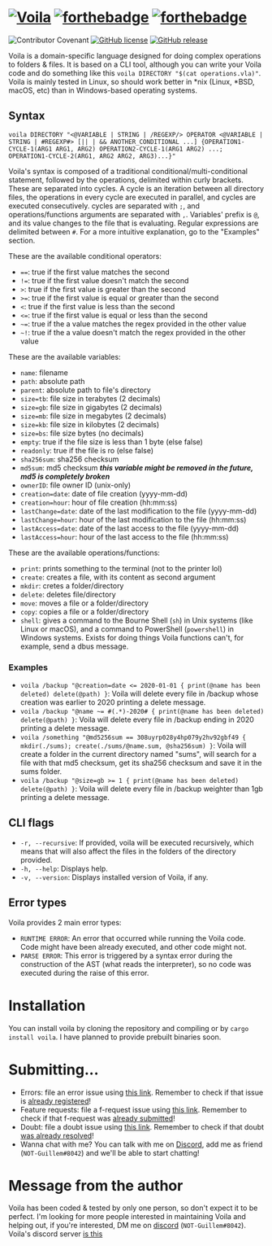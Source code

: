 # [![Voila](https://i.ibb.co/R2T5Tvb/voila.png)](https://shields.io/)   [![forthebadge](https://forthebadge.com/images/badges/made-with-rust.svg)](https://forthebadge.com)   [![forthebadge](https://forthebadge.com/images/badges/built-with-love.svg)](https://forthebadge.com)
![Contributor Covenant](https://img.shields.io/badge/Contributor%20Covenant-2.0-4baaaa.svg)   [![GitHub license](https://img.shields.io/github/license/Alonely0/voila.svg)](https://github.com/Alonely0/voila/blob/master/LICENSE)   [![GitHub release](https://img.shields.io/github/release/Alonely0/voila.svg)](https://GitHub.com/Naereen/StrapDown.js/releases/)


Voila is a domain-specific language designed for doing complex operations to folders & files. It is based on a CLI tool, although you can write your Voila code and do something like this `voila DIRECTORY "$(cat operations.vla)"`. Voila is mainly tested in Linux, so should work better in *nix (Linux, *BSD, macOS, etc) than in Windows-based operating systems.


## Syntax
`voila DIRECTORY "<@VARIABLE | STRING | /REGEXP/> OPERATOR <@VARIABLE | STRING | #REGEXP#> [|| | && ANOTHER_CONDITIONAL ...] {OPERATION1-CYCLE-1(ARG1 ARG1, ARG2) OPERATION2-CYCLE-1(ARG1 ARG2) ...; OPERATION1-CYCLE-2(ARG1, ARG2 ARG2, ARG3)...}"`

Voila's syntax is composed of a traditional conditional/multi-conditional statement, followed by the operations, delimited within curly brackets. These are separated into cycles. A cycle is an iteration between all directory files, the operations in every cycle are executed in parallel, and cycles are executed consecutively. cycles are separated with `;`, and operations/functions arguments are separated with `,`. Variables' prefix is `@`, and its value changes to the file that is evaluating. Regular expressions are delimited between `#`. For a more intuitive explanation, go to the "Examples" section.


These are the available conditional operators:
  * `==`: true if the first value matches the second
  * `!=`: true if the first value doesn't match the second
  * `>`: true if the first value is greater than the second
  * `>=`: true if the first value is equal or greater than the second
  * `<`: true if the first value is less than the second
  * `<=`: true if the first value is equal or less than the second
  * `~=`: true if the a value matches the regex provided in the other value
  * `~!`: true if the a value doesn't match the regex provided in the other value


These are the available variables:
  * `name`: filename
  * `path`: absolute path
  * `parent`: absolute path to file's directory
  * `size=tb`: file size in terabytes (2 decimals)
  * `size=gb`: file size in gigabytes (2 decimals)
  * `size=mb`: file size in megabytes (2 decimals)
  * `size=kb`: file size in kilobytes (2 decimals)
  * `size=bs`: file size bytes (no decimals)
  * `empty`: true if the file size is less than 1 byte (else false)
  * `readonly`: true if the file is ro (else false)
  * `sha256sum`: sha256 checksum
  * `md5sum`: md5 checksum ***this variable might be removed in the future, md5 is completely broken***
  * `ownerID`: file owner ID (unix-only)
  * `creation=date`: date of file creation (yyyy-mm-dd)
  * `creation=hour`: hour of file creation (hh:mm:ss)
  * `lastChange=date`: date of the last modification to the file (yyyy-mm-dd)
  * `lastChange=hour`: hour of the last modification to the file (hh:mm:ss)
  * `lastAccess=date`: date of the last access to the file (yyyy-mm-dd)
  * `lastAccess=hour`: hour of the last access to the file (hh:mm:ss)


These are the available operations/functions:
  * `print`: prints something to the terminal (not to the printer lol)
  * `create`: creates a file, with its content as second argument
  * `mkdir`: cretes a folder/directory
  * `delete`: deletes file/directory
  * `move`: moves a file or a folder/directory
  * `copy`: copies a file or a folder/directory
  * `shell`: gives a command to the Bourne Shell (`sh`) in Unix systems (like Linux or macOS), and a command to PowerShell (`powershell`) in Windows systems. Exists for doing things Voila functions can't, for example, send a dbus message.

### Examples
  * `voila /backup "@creation=date <= 2020-01-01 { print(@name has been deleted) delete(@path) }`: Voila will delete every file in /backup whose creation was earlier to 2020 printing a delete message.
  * `voila /backup "@name ~= #(.*)-2020# { print(@name has been deleted) delete(@path) }`: Voila will delete every file in /backup ending in 2020 printing a delete message.
  * `voila /something "@md5256sum == 308uyrp028y4hp079y2hv92gbf49 { mkdir(./sums); create(./sums/@name.sum, @sha256sum) }`: Voila will create a folder in the current directory named "sums", will search for a file with that md5 checksum, get its sha256 checksum and save it in the sums folder.
  * `voila /backup "@size=gb >= 1 { print(@name has been deleted) delete(@path) }`: Voila will delete every file in /backup weighter than 1gb printing a delete message.

## CLI flags
  * `-r, --recursive`: If provided, voila will be executed recursively, which means that will also affect the files in the folders of the directory provided.
  * `-h, --help`: Displays help.
  * `-v, --version`: Displays installed version of Voila, if any.

## Error types
Voila provides 2 main error types:
  * `RUNTIME ERROR`: An error that occurred while running the Voila code. Code might have been already executed, and other code might not.
  * `PARSE ERROR`: This error is triggered by a syntax error during the construction of the AST (what reads the interpreter), so no code was executed during the raise of this error.

# Installation
You can install voila by cloning the repository and compiling or by `cargo install voila`. I have planned to provide prebuilt binaries soon.

# Submitting...
  * Errors: file an error issue using [this link](https://github.com/Alonely0/voila/issues/new?assignees=Alonely0&labels=bug&template=bug_report.md&title=). Remember to check if that issue is [already registered](https://github.com/Alonely0/voila/labels/bug)!
  * Feature requests: file a f-request issue using [this link](https://github.com/Alonely0/voila/issues/new?assignees=Alonely0&labels=enhancement&template=feature_request.md&title=). Remember to check if that f-request was [already submitted](https://github.com/Alonely0/voila/labels/enhancement)!
  * Doubt: file a doubt issue using [this link](https://github.com/Alonely0/voila/issues/new?assignees=Alonely0&labels=question&template=doubt.md&title=). Remember to check if that doubt [was already resolved](https://github.com/Alonely0/voila/labels/question)!
  * Wanna chat with me? You can talk with me on [Discord](https://discord.com), add me as friend (`NOT-Guillem#8042`) and we'll be able to start chatting!

# Message from the author
Voila has been coded & tested by only one person, so don't expect it to be perfect. I'm looking for more people interested in maintaining Voila and helping out, if you're interested, DM me on [discord](https://discord.com) (`NOT-Guillem#8042`). Voila's discord server [is this](https://discord.gg/RhTpYGbnXU)
